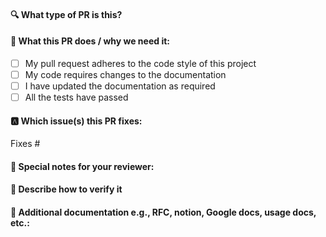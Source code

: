 <!--
🫰 Thanks for sending a pull request!  Here are some tips for you:

1. If this is your first time, please read our contributor guidelines: 
📇 https://github.com/OpenIMSDK/community/blob/main/CONTRIBUTING.md

2. Ensure you have added or ran the appropriate tests for your PR:
-->
#### 🔍 What type of PR is this?

<!--
We need to tag this PR, which you should learn about in the contributor guide.

Add one of the following kinds:
/kind bug
/kind cleanup
/kind documentation
/kind feature

Optionally add one or more of the following kinds if applicable:
/kind api-change
/kind deprecation
/kind failing-test
/kind flake
/kind regression
-->


#### 👀 What this PR does / why we need it:
<!-- What this PR does? -->
<!-- Make sure your pr passes the CI checks and do check the following fields as needed -->
- [ ] My pull request adheres to the code style of this project
- [ ] My code requires changes to the documentation
- [ ] I have updated the documentation as required
- [ ] All the tests have passed

<!--Why do we need this PR?-->


#### 🅰 Which issue(s) this PR fixes:
<!--
*Automatically closes linked issue when PR is merged https://docs.github.com/en/issues/tracking-your-work-with-issues/linking-a-pull-request-to-an-issue
Usage: `Fixes #<issue number>`, or `Fixes (paste link of issue)`.
If there are multiple PRS, use `Resolves #10, resolves #123, resolves octo-org/octo-repo#100`
If there is a relevant PR, use `octo-org/octo-repo#123`
-->

Fixes #

#### 📝 Special notes for your reviewer:

<!-- What else would you tell someone who reviews your code -->

#### 🎯 Describe how to verify it

<!-- Make sure to execute it `make all` locally, and it passed the test.-->

#### 📑 Additional documentation e.g., RFC, notion, Google docs, usage docs, etc.:


<!--
This section can be blank if this pull request does not require a release note.

When adding links which point to resources within git repositories, like
KEPs or supporting documentation, please reference a specific commit and avoid
linking directly to the master branch. This ensures that links reference a
specific point in time, rather than a document that may change over time.

In the sharers Guide, we recommend the following documents:
1. Using GitHub RFCs template: https://github.com/OpenIMSDK/community/blob/main/0000-template.md
2. Use Google Docs OR Notion and share it with the community.
-->
